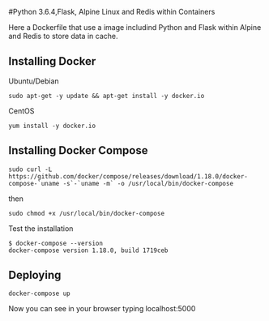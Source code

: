 #Python 3.6.4,Flask, Alpine Linux and Redis within Containers

Here a Dockerfile that use a image includind Python and Flask within Alpine and Redis to store data in cache. 

## Installing Docker

Ubuntu/Debian

```
sudo apt-get -y update && apt-get install -y docker.io
```

CentOS

```
yum install -y docker.io
```


## Installing Docker Compose

```
sudo curl -L https://github.com/docker/compose/releases/download/1.18.0/docker-compose-`uname -s`-`uname -m` -o /usr/local/bin/docker-compose
```

then

```
sudo chmod +x /usr/local/bin/docker-compose
```

Test the installation

```
$ docker-compose --version
docker-compose version 1.18.0, build 1719ceb
```


## Deploying

```
docker-compose up
```

Now you can see in your browser typing localhost:5000 


